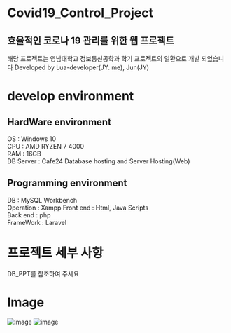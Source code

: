 # Covid19_Control_Project
## 효율적인 코로나 19 관리를 위한 웹 프로젝트
해당 프로젝트는 영남대학교 정보통신공학과 학기 프로젝트의 일환으로 개발 되었습니다
Developed by Lua-developer(JY. me), Jun(JY)
# develop environment
## HardWare environment
OS : Windows 10  
CPU : AMD RYZEN 7 4000  
RAM : 16GB  
DB Server : Cafe24 Database hosting and Server Hosting(Web)
## Programming environment
DB : MySQL Workbench  
Operation : Xampp
Front end : Html, Java Scripts  
Back end : php  
FrameWork : Laravel
# 프로젝트 세부 사항
DB_PPT를 참조하여 주세요  
# Image
![image](https://user-images.githubusercontent.com/83262616/161284484-da038e93-0da9-47b5-b33f-7c0ee84dc99e.png)
![image](https://user-images.githubusercontent.com/83262616/161284605-2befed9e-f1bd-4665-bf7a-2a4768b3b36e.png)
